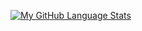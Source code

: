 <!--
**wjrm500/wjrm500** is a ✨ _special_ ✨ repository because its `README.md` (this file) appears on your GitHub profile.
-->

[![My GitHub Language Stats](https://github-readme-stats.vercel.app/api/top-langs/?username=wjrm500&langs_count=10&theme=tokyonight)]()
